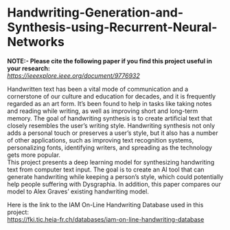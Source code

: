 # Handwriting-Generation-and-Synthesis-using-Recurrent-Neural-Networks   
  
**NOTE:- Please cite the following paper if you find this project useful in your research:**  
*https://ieeexplore.ieee.org/document/9776932*  
  
Handwritten text has been a vital mode of communication and a cornerstone of our culture and education for decades, and it is frequently regarded as an art form.
It’s been found to help in tasks like taking notes and reading while writing, as well as improving short and long-term memory. 
The goal of handwriting synthesis is to create artificial text that closely resembles the user’s writing style. Handwriting synthesis not only adds a personal touch 
or preserves a user’s style, but it also has a number of other applications, such as improving text recognition systems, personalizing fonts, identifying writers, 
and spreading as the technology gets more popular.  
This project presents a deep learning model for synthesizing handwriting text from computer text input. 
The goal is to create an AI tool that can generate handwriting while keeping a person’s style, which could potentially help people suffering with Dysgraphia. 
In addition, this paper compares our model to Alex Graves’ existing handwriting model. 
  
  
Here is the link to the IAM On-Line Handwriting Database used in this project:  
https://fki.tic.heia-fr.ch/databases/iam-on-line-handwriting-database
